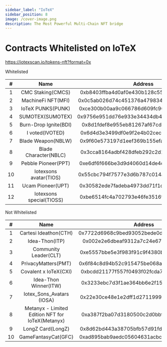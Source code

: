 ```yaml
---
sidebar_label: "IoTeX"
sidebar_position: 8
image: /cover-image.png
description: The Most Powerful Multi-Chain NFT bridge
---
```


# Contracts Whitelisted on IoTeX

https://iotexscan.io/tokens-nft?format=0x

Whitelisted

|#|Name|Address|Supply|
|:-:|:-:|:-:|:-:|
|1|CMC Staking(CMCS)|0xb8403ffba4d0af0e430b128c5569e335ec00c4c9|61280|
|2|MachineFi NFT(MFI)|0x0c5ab026d74c451376a4798342a685a0e99a5bee|10000|
|3|IoTeX PUNKS(PUNK)|0xce300b00aa9c066786d609fc96529dbedaa30b76|6254|
|4|SUMOTEX(SUMOTEX)|0x9756e951dd76e933e34434db4ed38964951e588b|4307|
|5|Burn-Drop Ignite(BDI)|0x8d1fdef8e955eb81267af67cdec9b7f2c688faa5|1354|
|6|I voted(IVOTED)|0x6d4d3e3499df0e9f2e4b02cec088928ff78ad986|941|
|7|Blade Weapon(NBLW)|0x9f60e573197d1eef369b155efa5f048d8d510942|255|
|8|Blade Character(NBLC)|0x3cca8164adbf428dfeb292c2d1ec9803f67c9edb|225|
|9|Pebble Pioneer(PPT)|0xe6df6f666be3d9d4060d14de4c4e778e1addb912|181|
|10|Iotexsons avatar(TIOS)|0x55cbc794f7577e3d6b787c014a607c39373632eb|156|
|11|Ucam Pioneer(UPT)|0x30582ede7fadeba4973dd71f1ce157b7203171ea|102|
|12|Iotexsons special(TIOSS)|0xbe6514fc4a702793e46fe3516fc70d160d13a463|58|

Not Whitelisted

|#|Name|Address|Supply|
|:-:|:-:|:-:|:-:|
|1|Cartesi Ideathon(CTH)|0x7722d6968c9bed93052bede0da66c48a68801b9d|51|
|2|Idea-Thon(ITP)|0x002e2e6dbeaf9312a7c24e6754eb9f21afff7aab|41|
|3|Community Leader(CLT)|0xe5557bbe5e3f983f91c9f4380be7976b65865e38|11|
|4|PrivacyMatters(PMT)|0x6f84c8d94b52c915475be068a4b34164c1c28dc1|10|
|5|Covalent x IoTeX(CXI)|0xbcdd21177f557f0493f02fcda711ac522282e590|10|
|6|Idea-Thon Winner(ITW)|0x3233ebc7d3f1ae364bb6e2f15f6bbb9be2f4b71c|7|
|7|Iotex_Sons_Avatars (IOSA)|0x22e30ce48e1e2dff1d2711999bc35bb69ac8eb13|7|
|8|Metanyx - Limited Edition NFT for IoTeX(Metanyx)|0xa387f2ba07d3180500c2d0bbff2ac7ecc07d88f0|5|
|9|LongZ Card(LongZ)|0x8d62bd443a38705bfb57d91fd130447fcbb8272b|0|
|10|GameFantasyCat(GFC)|0xad895bab9aedc05604631acbcd293010acee2962|0|